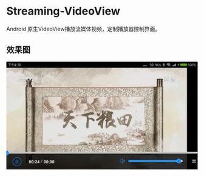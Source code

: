 # Streaming-VideoView
Android 原生VideoView播放流媒体视频，定制播放器控制界面。

效果图
---
![Streaming-VideoView](streaming.png)